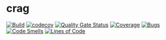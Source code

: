 crag
=

[![Build](https://github.com/cedfactory/crag/actions/workflows/build.yml/badge.svg)](https://github.com/cedfactory/crag/actions)
[![codecov](https://codecov.io/gh/cedfactory/crag/branch/main/graph/badge.svg)](https://codecov.io/gh/cedfactory/crag)
[![Quality Gate Status](https://sonarcloud.io/api/project_badges/measure?project=cedfactory_crag&metric=alert_status)](https://sonarcloud.io/dashboard?id=cedfactory_crag)
[![Coverage](https://sonarcloud.io/api/project_badges/measure?project=cedfactory_crag&metric=coverage)](https://sonarcloud.io/summary/new_code?id=cedfactory_crag)
[![Bugs](https://sonarcloud.io/api/project_badges/measure?project=cedfactory_crag&metric=bugs)](https://sonarcloud.io/dashboard?id=cedfactory_crag)
[![Code Smells](https://sonarcloud.io/api/project_badges/measure?project=cedfactory_crag&metric=code_smells)](https://sonarcloud.io/dashboard?id=cedfactory_crag)
[![Lines of Code](https://sonarcloud.io/api/project_badges/measure?project=cedfactory_crag&metric=ncloc)](https://sonarcloud.io/dashboard?id=cedfactory_crag)
